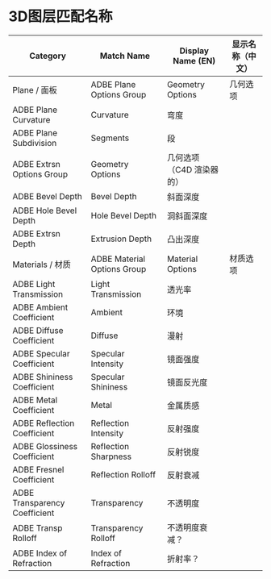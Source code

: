 # 3D图层匹配名称

| Category                      | Match Name                  | Display Name (EN)        | 显示名称（中文） |
| ----------------------------- | --------------------------- | ------------------------ | ---------------- |
| Plane / 面板                  | ADBE Plane Options Group    | Geometry Options         | 几何选项         |
| ADBE Plane Curvature          | Curvature                   | 弯度                     |                  |
| ADBE Plane Subdivision        | Segments                    | 段                       |                  |
| ADBE Extrsn Options Group     | Geometry Options            | 几何选项（C4D 渲染器的） |                  |
| ADBE Bevel Depth              | Bevel Depth                 | 斜面深度                 |                  |
| ADBE Hole Bevel Depth         | Hole Bevel Depth            | 洞斜面深度               |                  |
| ADBE Extrsn Depth             | Extrusion Depth             | 凸出深度                 |                  |
| Materials / 材质              | ADBE Material Options Group | Material Options         | 材质选项         |
| ADBE Light Transmission       | Light Transmission          | 透光率                   |                  |
| ADBE Ambient Coefficient      | Ambient                     | 环境                     |                  |
| ADBE Diffuse Coefficient      | Diffuse                     | 漫射                     |                  |
| ADBE Specular Coefficient     | Specular Intensity          | 镜面强度                 |                  |
| ADBE Shininess Coefficient    | Specular Shininess          | 镜面反光度               |                  |
| ADBE Metal Coefficient        | Metal                       | 金属质感                 |                  |
| ADBE Reflection Coefficient   | Reflection Intensity        | 反射强度                 |                  |
| ADBE Glossiness Coefficient   | Reflection Sharpness        | 反射锐度                 |                  |
| ADBE Fresnel Coefficient      | Reflection Rolloff          | 反射衰减                 |                  |
| ADBE Transparency Coefficient | Transparency                | 不透明度                 |                  |
| ADBE Transp Rolloff           | Transparency Rolloff        | 不透明度衰减？           |                  |
| ADBE Index of Refraction      | Index of Refraction         | 折射率？                 |                  |
